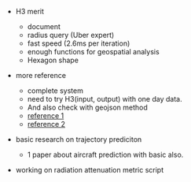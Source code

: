 

- H3 merit
  - document
  - radius query (Uber expert)
  - fast speed (2.6ms per iteration)
  - enough functions for geospatial analysis
  - Hexagon shape
- more reference
  - complete system
  - need to try H3(input, output) with one day data.
  - And also check with geojson method
  - [reference 1](https://www.geospatialworld.net/article/unraveled-the-h3-geospatial-indexing-system/)
  - [reference 2](https://github.com/uber/h3/issues/425)

- basic research on trajectory prediciton
  - 1 paper about aircraft prediction with basic also.
- working on radiation attenuation metric script